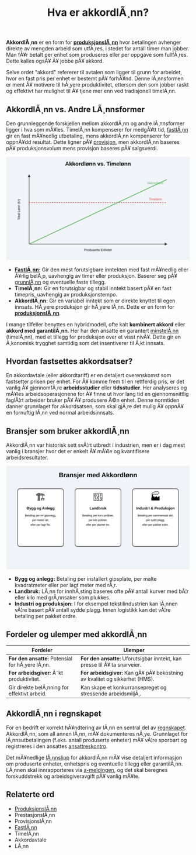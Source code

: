 ﻿---
title: "Hva er akkordlÃ¸nn?"
meta_title: "Hva er akkordlÃ¸nn?"
meta_description: '**AkkordlÃ¸nn** er en form for **[produksjonslÃ¸nn](/blogs/regnskap/hva-er-produksjonslonn "Hva er ProduksjonslÃ¸nn? Komplett Guide til Produksjonsbasert LÃ¸nn"...'
slug: hva-er-akkordlonn
type: blog
layout: pages/single
---

**AkkordlÃ¸nn** er en form for **[produksjonslÃ¸nn](/blogs/regnskap/hva-er-produksjonslonn "Hva er ProduksjonslÃ¸nn? Komplett Guide til Produksjonsbasert LÃ¸nn")** hvor betalingen avhenger direkte av mengden arbeid som utfÃ¸res, i stedet for antall timer man jobber. Man fÃ¥r betalt per enhet som produseres eller per oppgave som fullfÃ¸res. Dette kalles ogsÃ¥ Ã¥ jobbe pÃ¥ akkord.

Selve ordet "akkord" refererer til avtalen som ligger til grunn for arbeidet, hvor en fast pris per enhet er bestemt pÃ¥ forhÃ¥nd. Denne lÃ¸nnsformen er ment Ã¥ motivere til hÃ¸yere produktivitet, ettersom den som jobber raskt og effektivt har mulighet til Ã¥ tjene mer enn ved tradisjonell timelÃ¸nn.

## AkkordlÃ¸nn vs. Andre LÃ¸nnsformer

Den grunnleggende forskjellen mellom akkordlÃ¸nn og andre lÃ¸nnsformer ligger i hva som mÃ¥les. TimelÃ¸nn kompenserer for medgÃ¥tt tid, [fastlÃ¸nn](/blogs/regnskap/hva-er-fastlonn "Hva er FastlÃ¸nn i Regnskap?") gir en fast mÃ¥nedlig utbetaling, mens akkordlÃ¸nn kompenserer for oppnÃ¥dd resultat. Dette ligner pÃ¥ [provisjon](/blogs/regnskap/hva-er-provisjon "Hva er Provisjon? Komplett Guide til Provisjon i Regnskap og LÃ¸nn"), men akkordlÃ¸nn baseres pÃ¥ produksjonsvolum mens provisjon baseres pÃ¥ salgsverdi.

![AkkordlÃ¸nn vs. TimelÃ¸nn](akkordlonn-vs-timelonn.svg)

*   **[FastlÃ¸nn](/blogs/regnskap/hva-er-fastlonn "Hva er FastlÃ¸nn i Regnskap?"):** Gir den mest forutsigbare inntekten med fast mÃ¥nedlig eller Ã¥rlig belÃ¸p, uavhengig av timer eller produksjon. Baserer seg pÃ¥ [grunnlÃ¸nn](/blogs/regnskap/hva-er-grunnlonn "Hva er GrunnlÃ¸nn i Regnskap?") og eventuelle faste tillegg.
*   **TimelÃ¸nn:** Gir en forutsigbar og stabil inntekt basert pÃ¥ en fast timepris, uavhengig av produksjonstempo.
*   **AkkordlÃ¸nn:** Gir en variabel inntekt som er direkte knyttet til egen innsats. HÃ¸yere produksjon gir hÃ¸yere lÃ¸nn. Dette er en form for **[produksjonslÃ¸nn](/blogs/regnskap/hva-er-produksjonslonn "Hva er ProduksjonslÃ¸nn? Komplett Guide til Produksjonsbasert LÃ¸nn")**.

I mange tilfeller benyttes en hybridmodell, ofte kalt **kombinert akkord** eller **akkord med garantilÃ¸nn**. Her har den ansatte en garantert [minstelÃ¸nn](/blogs/regnskap/minstelonn "MinstelÃ¸nn i Regnskap") (timelÃ¸nn), med et tillegg for produksjon over et visst nivÃ¥. Dette gir en Ã¸konomisk trygghet samtidig som det insentiverer til Ã¸kt innsats.

## Hvordan fastsettes akkordsatser?

En akkordavtale (eller akkordtariff) er en detaljert overenskomst som fastsetter prisen per enhet. For Ã¥ komme frem til en rettferdig pris, er det vanlig Ã¥ gjennomfÃ¸re **arbeidsstudier** eller **tidsstudier**. Her analyseres og mÃ¥les arbeidsoperasjonene for Ã¥ finne ut hvor lang tid en gjennomsnittlig faglÃ¦rt arbeider bruker pÃ¥ Ã¥ produsere Ã©n enhet. Denne normtiden danner grunnlaget for akkordsatsen, som skal gjÃ¸re det mulig Ã¥ oppnÃ¥ en fornuftig lÃ¸nn ved normal arbeidsinnsats.

## Bransjer som bruker akkordlÃ¸nn

AkkordlÃ¸nn var historisk sett svÃ¦rt utbredt i industrien, men er i dag mest vanlig i bransjer hvor det er enkelt Ã¥ mÃ¥le og kvantifisere arbeidsresultater.

![Bransjer med AkkordlÃ¸nn](akkordlonn-industries.svg)

*   **Bygg og anlegg:** Betaling per installert gipsplate, per malte kvadratmeter eller per lagt meter med rÃ¸r.
*   **Landbruk:** LÃ¸nn for innhÃ¸sting baseres ofte pÃ¥ antall kurver med bÃ¦r eller kilo med grÃ¸nnsaker som plukkes.
*   **Industri og produksjon:** I for eksempel tekstilindustrien kan lÃ¸nnen vÃ¦re basert pÃ¥ antall sydde plagg. Innen logistikk kan det vÃ¦re betaling per pakket ordre.

## Fordeler og ulemper med akkordlÃ¸nn

| Fordeler                                       | Ulemper                                                                 |
| ---------------------------------------------- | ----------------------------------------------------------------------- |
| **For den ansatte:** Potensial for hÃ¸yere lÃ¸nn.  | **For den ansatte:** Uforutsigbar inntekt, kan presse til Ã¥ ta snarveier. |
| **For arbeidsgiver:** Ã˜kt produktivitet.       | **For arbeidsgiver:** Kan gÃ¥ pÃ¥ bekostning av kvalitet og sikkerhet (HMS). |
| Gir direkte belÃ¸nning for effektivt arbeid.    | Kan skape et konkurransepreget og stressende arbeidsmiljÃ¸.                |

## AkkordlÃ¸nn i regnskapet

For en bedrift er korrekt hÃ¥ndtering av lÃ¸nn en sentral del av [regnskapet](/blogs/regnskap/hva-er-regnskap "Hva er regnskap?"). AkkordlÃ¸nn, som all annen lÃ¸nn, mÃ¥ dokumenteres nÃ¸ye. Grunnlaget for lÃ¸nnsutbetalingen (f.eks. antall produserte enheter) mÃ¥ vÃ¦re sporbart og registreres i den ansattes [ansattreskontro](/blogs/regnskap/hva-er-ansattreskontro "Hva er Ansattreskontro? En Guide til Ansattkontoer i Regnskap"). 

Det mÃ¥nedlige [lÃ¸nnslipp](/blogs/regnskap/hva-er-lonnslipp "Hva er LÃ¸nnslipp i Regnskap? Komplett Guide til LÃ¸nnsspecifikasjon") for akkordlÃ¸nn mÃ¥ vise detaljert informasjon om produserte enheter, enhetspris og eventuelle tillegg eller garantilÃ¸nn. LÃ¸nnen skal innrapporteres via [a-meldingen](/blogs/regnskap/hva-er-a-melding "Hva er a-melding?"), og det skal beregnes forskuddstrekk og arbeidsgiveravgift pÃ¥ vanlig mÃ¥te.

## Relaterte ord

*   [ProduksjonslÃ¸nn](/blogs/regnskap/hva-er-produksjonslonn "Hva er ProduksjonslÃ¸nn? Komplett Guide til Produksjonsbasert LÃ¸nn")
*   PrestasjonslÃ¸nn
*   ProvisjonslÃ¸nn
*   [FastlÃ¸nn](/blogs/regnskap/hva-er-fastlonn "Hva er FastlÃ¸nn i Regnskap?")
*   TimelÃ¸nn
*   Akkordavtale
*   LÃ¸nn







